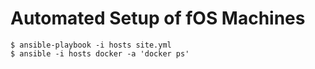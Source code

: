 # Automated Setup of fOS Machines

```
$ ansible-playbook -i hosts site.yml
$ ansible -i hosts docker -a 'docker ps'
```
